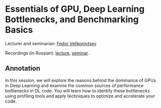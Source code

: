 # Essentials of GPU, Deep Learning Bottlenecks, and Benchmarking Basics

Lecturer and seminarian: [Fedor Velikonivtsev](https://www.hse.ru/org/persons/816100677/)

Recordings (in Russian): [lecture](https://disk.yandex.ru/d/mzXlT0U3MzEZkQ/%D0%9F%D0%9C%D0%98/DL%202/lecture_01.mp4), [seminar](https://disk.yandex.ru/d/mzXlT0U3MzEZkQ/%D0%9F%D0%9C%D0%98/DL%202/seminar_01.mp4).

## Annotation
In this session, we will explore the reasons behind the dominance of GPUs in Deep Learning and examine the common sources of performance bottlenecks in DL code. You will learn how to identify these bottlenecks using profiling tools and apply techniques to optimize and accelerate your code.